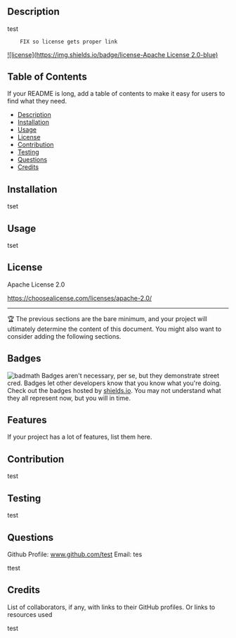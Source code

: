 # <test>
  ## Description

  test
  
        FIX so license gets proper link
  [![license](https://img.shields.io/badge/license-Apache License 2.0-blue)](https://shields.io)
  
  ## Table of Contents 
  
  If your README is long, add a table of contents to make it easy for users to find what they need.
  - [Description](#description)
  - [Installation](#installation)
  - [Usage](#usage)
  - [License](#license)
  - [Contribution](#contribution)
  - [Testing](#testing)
  - [Questions](#questions)
  - [Credits](#credits)
  
  
  ## Installation
  tset
  
  ## Usage
  tset

  ## License
  Apache License 2.0

  https://choosealicense.com/licenses/apache-2.0/


  ---
  🏆 The previous sections are the bare minimum, and your project will ultimately determine the content of this document. You might also want to consider adding the following sections.
  ## Badges
  ![badmath](https://img.shields.io/github/languages/top/nielsenjared/badmath)
  Badges aren't necessary, per se, but they demonstrate street cred. Badges let other developers know that you know what you're doing. Check out the badges hosted by [shields.io](https://shields.io/). You may not understand what they all represent now, but you will in time.
  
  ## Features
  If your project has a lot of features, list them here.
  

  ## Contribution
  test

  ## Testing
  test  

  ## Questions
  Github Profile: www.github.com/test
  Email: tes

  ttest
  
  ## Credits
  List of collaborators, if any, with links to their GitHub profiles. Or links to resources used
  
  test

  